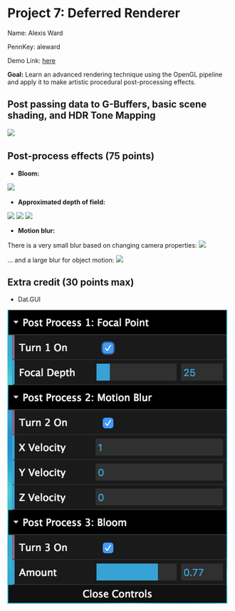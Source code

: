 # Project 7: Deferred Renderer

Name: Alexis Ward

PennKey: aleward

Demo Link: [here](https://aleward.github.io/deferred-renderer-aleward/)

**Goal:** Learn an advanced rendering technique using the OpenGL pipeline and apply it to make artistic procedural post-processing effects.

## Post passing data to G-Buffers, basic scene shading, and HDR Tone Mapping
![](base.gif)

## Post-process effects (75 points)
* __Bloom:__

![](bloom.gif)

* __Approximated depth of field:__

![](original.gif)
![](distance.gif)
![](mid-depth.gif)

* __Motion blur:__

There is a very small blur based on changing camera properties:
![](GOOD-camera-motion.gif)

... and a large blur for object motion:
![](GOOD-blur-loop.gif)


## Extra credit (30 points max)
* Dat.GUI

![](gui.png)
